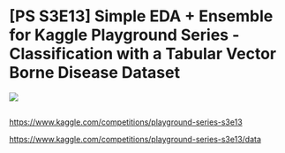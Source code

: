 # [PS S3E13] Simple EDA + Ensemble for Kaggle Playground Series - Classification with a Tabular Vector Borne Disease Dataset

<img src="https://github.com/Oleksiy-Zhukov/Kaggle-Competitions/assets/75014961/74161f7c-b244-4fe0-90c5-2270ba50e3d1">

##


https://www.kaggle.com/competitions/playground-series-s3e13

https://www.kaggle.com/competitions/playground-series-s3e13/data
